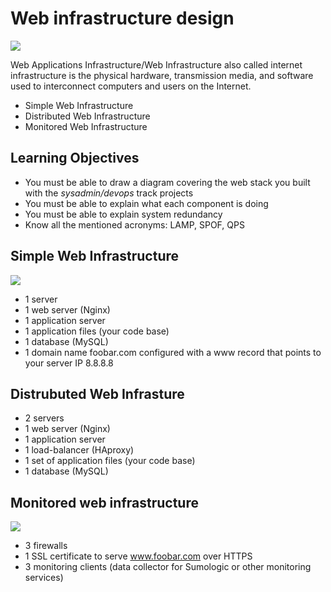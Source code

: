 # Web infrastructure design

<img src=https://camo.githubusercontent.com/4c26ac1a867bdf5dbcba518c034a552a7ed00bc974c27e69333505e4e8147f85/68747470733a2f2f6d656469612e6765656b73666f726765656b732e6f72672f77702d636f6e74656e742f75706c6f6164732f32303232303831373138323635312f4e6574776f726b496e667261737472756374757265312e706e67>

Web Applications Infrastructure/Web Infrastructure also called internet infrastructure is the physical hardware, transmission media, and software used to interconnect computers and users on the Internet.

- Simple Web Infrastructure
- Distributed Web Infrastructure
- Monitored Web Infrastructure

## Learning Objectives

- You must be able to draw a diagram covering the web stack you built with the *sysadmin/devops* track projects
- You must be able to explain what each component is doing
- You must be able to explain system redundancy
- Know all the mentioned acronyms: LAMP, SPOF, QPS

## Simple Web Infrastructure
<img src=https://camo.githubusercontent.com/035053570ba88a0e0de998e4e85a636681c3b1a48a47aef24e4d100ead1f54fa/68747470733a2f2f6d69726f2e6d656469756d2e636f6d2f6d61782f3732302f312a784b64314363685361534b5638334f697a6a75386b672e77656270>

- 1 server
- 1 web server (Nginx)
- 1 application server
- 1 application files (your code base)
- 1 database (MySQL)
- 1 domain name foobar.com configured with a www record that points to your server IP 8.8.8.8

## Distrubuted Web Infrasture

- 2 servers
- 1 web server (Nginx)
- 1 application server
- 1 load-balancer (HAproxy)
- 1 set of application files (your code base)
- 1 database (MySQL)

## Monitored web infrastructure

<img src=https://camo.githubusercontent.com/c03d08e31e06481c90b3f2bda47f1eac6d0102268ca509a1545e17a459b96b96/68747470733a2f2f6d69726f2e6d656469756d2e636f6d2f6d61782f3732302f312a74376f53415756376774702d5753524e58664d3948772e77656270>

- 3 firewalls
- 1 SSL certificate to serve www.foobar.com over HTTPS
- 3 monitoring clients (data collector for Sumologic or other monitoring services)
